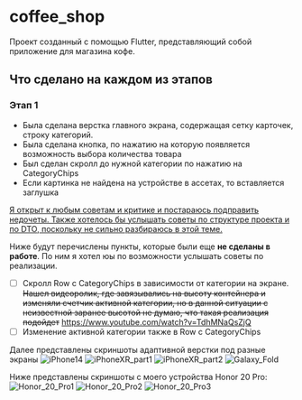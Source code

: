 # coffee_shop

Проект созданный с помощью Flutter, представляющий собой приложение для магазина кофе. 

## Что сделано на каждом из этапов

### Этап 1

- Была сделана верстка главного экрана, содержащая сетку карточек, строку категорий.
- Была сделана кнопка, по нажатию на которую появляется возможность выбора количества товара
- Был сделан скролл до нужной категории по нажатию на CategoryChips
- Если картинка не найдена на устройстве в ассетах, то вставляется заглушка

<u>Я открыт к любым советам и критике и постараюсь подправить недочеты. Также хотелось бы услышать советы по структуре проекта и по DTO, поскольку не сильно разбираюсь в этой теме.</u>

Ниже будут перечислены пункты, которые были еще **не сделаны в работе**. По ним я хотел юы по возможности услышать советы по реализации.
- [ ] Скролл Row с CategoryChips в зависимости от категории на экране. ~~Нашел видеоролик, где завязывались на высоту контейнера и изменяли счетчик активной категории, но в данной ситуации с неизвестной заранее высотой не думаю, что такая реализация подойдет~~ <https://www.youtube.com/watch?v=TdhMNaQsZjQ>
- [ ] Изменение активной категории также в Row с CategoryChips

Далее представлены скриншоты адаптивной верстки под разные экраны
![iPhone14](./README_images/iPhone%2014%20Pro%20Max.png)
![iPhoneXR_part1](./README_images/iPhone_XR.png)
![iPhoneXR_part2](./README_images/iPhone_XR2.png)
![Galaxy_Fold](./README_images/Galaxy%20Fold.png)

Ниже представлены скриншоты с моего устройства Honor 20 Pro:
![Honor_20_Pro1](./README_images/Honor%2020%20Pro%201.jpg)
![Honor_20_Pro2](./README_images/Honor%2020%20Pro%202.jpg)
![Honor_20_Pro3](./README_images/Honor%2020%20Pro%203.jpg)
